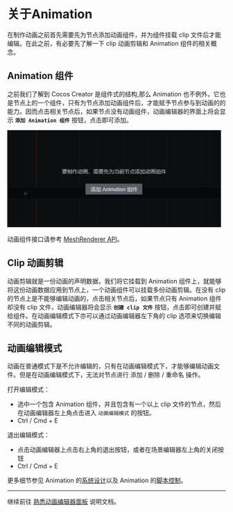# 关于Animation

在制作动画之前首先需要先为节点添加动画组件，并为组件挂载 clip 文件后才能编辑。在此之前，有必要先了解一下 clip 动画剪辑和 Animation 组件的相关概念。

## Animation 组件

之前我们了解到 Cocos Creator 是组件式的结构,那么 Animation 也不例外，它也是节点上的一个组件，只有为节点添加动画组件后，才能赋予节点参与到动画的的能力。因而点击相关节点后，如果节点没有动画组件，动画编辑器的界面上将会显示 **`添加 Animation 组件`** 按钮，点击即可添加。

![](./animation/add-component.jpg)

动画组件接口请参考 [MeshRenderer API](https://docs.cocos.com/creator3d/api/zh/classes/animation.animation-1.html)。

## Clip 动画剪辑

动画剪辑就是一份动画的声明数据，我们将它挂载到 Animation 组件上，就能够将这份动画数据应用到节点上，一个动画组件可以挂载多份动画剪辑。在没有 clip 的节点上是不能够编辑动画的，点击相关节点后，如果节点只有 Animation 组件却没有 clip 文件，动画编辑器将会显示 **`创建 clip 文件`** 按钮，点击即可创建并赋给组件。在动画编辑模式下亦可以通过动画编辑器左下角的 clip 选项来切换编辑不同的动画剪辑。

## 动画编辑模式

动画在普通模式下是不允许编辑的，只有在动画编辑模式下，才能够编辑动画文件。但是在动画编辑模式下，无法对节点进行 添加 / 删除 / 重命名 操作。

打开编辑模式：

- 选中一个包含 Animation 组件，并且包含有一个以上 clip 文件的节点，然后在动画编辑器左上角点击进入 `动画编辑模式` 的按钮。
- Ctrl / Cmd + E

退出编辑模式：

- 点击动画编辑器上点击右上角的退出按钮，或者在场景编辑器左上角的关闭按钮
- Ctrl / Cmd + E

更多细节参见 Animation 的[系统设计](./../../engine/animation/index.md)以及 Animation 的[脚本控制](./../../engine/animation/animation-component.md)。

---

继续前往 [熟悉动画编辑器面板](animation-editor.md) 说明文档。
